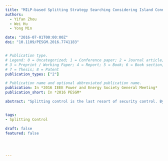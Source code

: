 ```yaml
---
title: "MILP-based Splitting Strategy Searching Considering Island Connectivity and Voltage Stability Margin"
authors:
  - Yifan Zhou
  - Wei Hu
  - Yong Min

date: "2016-07-01T00:00:00Z"
doi: "10.1109/PESGM.2016.7741183"


# Publication type.
# Legend: 0 = Uncategorized; 1 = Conference paper; 2 = Journal article;
# 3 = Preprint / Working Paper; 4 = Report; 5 = Book; 6 = Book section;
# 7 = Thesis; 8 = Patent
publication_types: ["2"]

# Publication name and optional abbreviated publication name.
publication: In *2016 IEEE Power and Energy Society General Meeting*
publication_short: In *2016 PESGM*

abstract: "Splitting control is the last resort of security control. By splitting the whole system into several isolated islands, splitting control can ensure system stability and power supply under extremely emergency situation. In this paper, a mixed integer linear programming (MILP) based splitting strategy searching model is proposed. Connectivity constraints and voltage stability margin in each island are considered to help obtain more practical splitting strategy. The constraints are established in a linear form so that the model can be easily solved. Additionally, a strategy space reduction method based on flow tracing is presented to enhance computation efficiency. Case studies on four IEEE test systems shows the validity and computation performance of the proposed model. Also, the necessity of considering connectivity and stability is analyzed in simulation."


tags:
- Splitting Control

draft: false
featured: false




---
```



